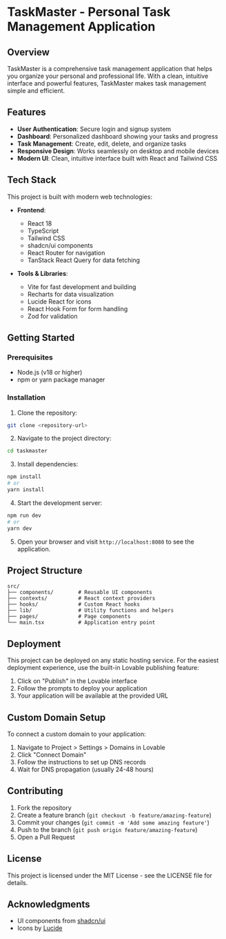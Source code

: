 
# TaskMaster - Personal Task Management Application

## Overview

TaskMaster is a comprehensive task management application that helps you organize your personal and professional life. With a clean, intuitive interface and powerful features, TaskMaster makes task management simple and efficient.

## Features

- **User Authentication**: Secure login and signup system
- **Dashboard**: Personalized dashboard showing your tasks and progress
- **Task Management**: Create, edit, delete, and organize tasks
- **Responsive Design**: Works seamlessly on desktop and mobile devices
- **Modern UI**: Clean, intuitive interface built with React and Tailwind CSS

## Tech Stack

This project is built with modern web technologies:

- **Frontend**:
  - React 18
  - TypeScript
  - Tailwind CSS
  - shadcn/ui components
  - React Router for navigation
  - TanStack React Query for data fetching

- **Tools & Libraries**:
  - Vite for fast development and building
  - Recharts for data visualization
  - Lucide React for icons
  - React Hook Form for form handling
  - Zod for validation

## Getting Started

### Prerequisites

- Node.js (v18 or higher)
- npm or yarn package manager

### Installation

1. Clone the repository:
```sh
git clone <repository-url>
```

2. Navigate to the project directory:
```sh
cd taskmaster
```

3. Install dependencies:
```sh
npm install
# or
yarn install
```

4. Start the development server:
```sh
npm run dev
# or
yarn dev
```

5. Open your browser and visit `http://localhost:8080` to see the application.

## Project Structure

```
src/
├── components/        # Reusable UI components
├── contexts/          # React context providers
├── hooks/             # Custom React hooks
├── lib/               # Utility functions and helpers
├── pages/             # Page components
└── main.tsx           # Application entry point
```

## Deployment

This project can be deployed on any static hosting service. For the easiest deployment experience, use the built-in Lovable publishing feature:

1. Click on "Publish" in the Lovable interface
2. Follow the prompts to deploy your application
3. Your application will be available at the provided URL

## Custom Domain Setup

To connect a custom domain to your application:

1. Navigate to Project > Settings > Domains in Lovable
2. Click "Connect Domain"
3. Follow the instructions to set up DNS records
4. Wait for DNS propagation (usually 24-48 hours)

## Contributing

1. Fork the repository
2. Create a feature branch (`git checkout -b feature/amazing-feature`)
3. Commit your changes (`git commit -m 'Add some amazing feature'`)
4. Push to the branch (`git push origin feature/amazing-feature`)
5. Open a Pull Request

## License

This project is licensed under the MIT License - see the LICENSE file for details.

## Acknowledgments

- UI components from [shadcn/ui](https://ui.shadcn.com)
- Icons by [Lucide](https://lucide.dev)

